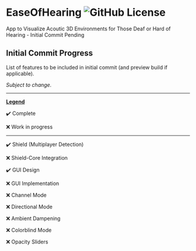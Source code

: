 

# EaseOfHearing ![GitHub License](https://img.shields.io/github/license/z3eek/easeofhearing)

App to Visualize Acoutic 3D Environments for Those Deaf or Hard of Hearing - Initial Commit Pending

## Initial Commit Progress
List of features to be included in initial commit (and preview build if applicable). 

*Subject to change.*
___

<ins>**Legend**</ins>

✔️ Complete	

❌ Work in progress
___
✔️ Shield (Multiplayer Detection)

❌ Shield-Core Integration
 
✔️ GUI Design
 
❌ GUI Implementation
 
❌ Channel Mode

❌ Directional Mode
 
❌ Ambient Dampening

❌ Colorblind Mode
 
❌ Opacity Sliders
